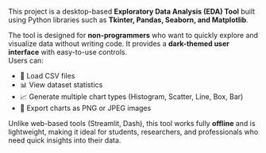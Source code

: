 This project is a desktop-based **Exploratory Data Analysis (EDA) Tool** built using 
Python libraries such as **Tkinter, Pandas, Seaborn, and Matplotlib**.  

The tool is designed for **non-programmers** who want to quickly explore and visualize data 
without writing code. It provides a **dark-themed user interface** with easy-to-use controls.  
Users can:
- 📂 Load CSV files
- 📊 View dataset statistics
- 📈 Generate multiple chart types (Histogram, Scatter, Line, Box, Bar)
- 💾 Export charts as PNG or JPEG images  

Unlike web-based tools (Streamlit, Dash), this tool works fully **offline** and is lightweight, 
making it ideal for students, researchers, and professionals who need quick insights into their data.
